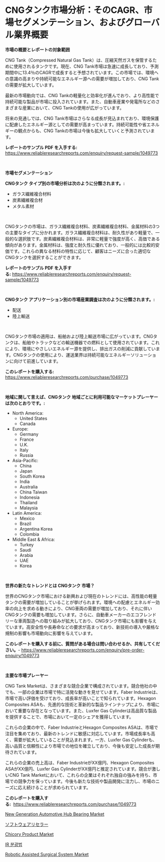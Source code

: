 <p><h1>CNGタンク市場分析：そのCAGR、市場セグメンテーション、およびグローバル業界概要</h1></p><p><strong>市場の概要とレポートの対象範囲</strong></p>
<p><p>CNG Tank（Compressed Natural Gas Tank）は、圧縮天然ガスを保管するために使用されるタンクです。現在、CNG Tank市場は急速に成長しており、予測期間中に13.4％のCAGRで成長すると予想されています。この市場では、環境への意識の高まりや持続可能なエネルギー源への需要が増加しており、CNG Tankの需要が拡大しています。</p><p>最新の市場動向では、CNG Tankの軽量化と効率化が進んでおり、より高性能で持続可能な製品が市場に投入されています。また、自動車産業や発電所などのさまざまな産業において、CNG Tankの使用が広がっています。</p><p>将来の見通しでは、CNG Tank市場はさらなる成長が見込まれており、環境保護に配慮したエネルギー源としての需要が高まっています。持続可能性や省エネルギーの観点からも、CNG Tankの市場は今後も拡大していくと予測されています。</p></p>
<p><strong>レポートのサンプル PDF を入手する:</strong> <a href="https://www.reliableresearchreports.com/enquiry/request-sample/1049773">https://www.reliableresearchreports.com/enquiry/request-sample/1049773</a></p>
<p>&nbsp;</p>
<p><strong>市場セグメンテーション</strong></p>
<p><strong>CNGタンク タイプ別の市場分析は次のように分類されます。:</strong></p>
<p><ul><li>ガラス繊維複合材料</li><li>炭素繊維複合材</li><li>メタル素材</li></ul></p>
<p>&nbsp;</p>
<p><p>CNGタンクの市場は、ガラス繊維複合材料、炭素繊維複合材料、金属材料の3つの主要なタイプに分かれます。ガラス繊維複合材料は、耐久性があり軽量で、一般的な選択肢です。炭素繊維複合材料は、非常に軽量で強度が高く、高価である傾向があります。金属材料は、強度と耐久性に優れており、一般的には比較的安価です。これらの異なる材料の特性に応じて、顧客はニーズに合った適切なCNGタンクを選択することができます。</p></p>
<p><strong>レポートのサンプル PDF を入手する:</strong>&nbsp;<a href="https://www.reliableresearchreports.com/enquiry/request-sample/1049773">https://www.reliableresearchreports.com/enquiry/request-sample/1049773</a></p>
<p>&nbsp;</p>
<p><strong> CNGタンク アプリケーション別の市場産業調査は次のように分類されます。:</strong></p>
<p><ul><li>配送</li><li>陸上輸送</li></ul></p>
<p>&nbsp;</p>
<p><p>CNGタンク市場の適用は、船舶および陸上輸送市場に広がっています。CNGタンクは、船舶やトラックなどの輸送機器での燃料として使用されています。これにより、環境にやさしいエネルギー源を提供し、排出ガスの削減に貢献しています。CNGタンクの使用により、運送業界は持続可能なエネルギーソリューションに向けて前進しています。</p></p>
<p><strong>このレポートを購入する:</strong>&nbsp; <a href="https://www.reliableresearchreports.com/purchase/1049773">https://www.reliableresearchreports.com/purchase/1049773</a></p>
<p>&nbsp;</p>
<p><strong>地域に関して言えば、CNGタンク 地域ごとに利用可能なマーケットプレーヤーは次のとおりです。:</strong></p>
<p><ul>
    <li>
        North America:
        <ul>
            <li>United States</li>
            <li>Canada</li>
        </ul>
    </li>
    <li>
        Europe:
        <ul>
            <li>Germany</li>
            <li>France</li>
            <li>U.K.</li>
            <li>Italy</li>
            <li>Russia</li>
        </ul>
    </li>
    <li>
        Asia-Pacific:
        <ul>
            <li>China</li>
            <li>Japan</li>
            <li>South Korea</li>
            <li>India</li>
            <li>Australia</li>
            <li>China Taiwan</li>
            <li>Indonesia</li>
            <li>Thailand</li>
            <li>Malaysia</li>
        </ul>
    </li>
    <li>
        Latin America:
        <ul>
            <li>Mexico</li>
            <li>Brazil</li>
            <li>Argentina Korea</li>
            <li>Colombia</li>
        </ul>
    </li>
    <li>
        Middle East & Africa:
        <ul>
            <li>Turkey</li>
            <li>Saudi</li>
            <li>Arabia</li>
            <li>UAE</li>
            <li>Korea</li>
        </ul>
    </li>
    </ul></p>
<p>&nbsp;</p>
<p><strong>世界の新たなトレンドとは CNGタンク 市場？</strong></p>
<p><p>世界のCNGタンク市場における新興および現在のトレンドには、高性能の軽量タンクの需要が増加していることが挙げられます。環境への配慮とエネルギー効率の向上を求める動きにより、CNG車両の需要が増加しており、それに伴いCNGタンクの需要も増加しています。さらに、自動車メーカーのエコフレンドリーな車両製造への取り組みが拡大しており、CNGタンク市場にも影響を与えています。高安全性や長寿命などの要求が高まっており、新技術の導入や厳格な規制の影響も市場動向に影響を与えています。</p></p>
<p><strong>このレポートを購入する前に、質問がある場合は問い合わせるか、共有してください。</strong>- <a href="https://www.reliableresearchreports.com/enquiry/pre-order-enquiry/1049773">https://www.reliableresearchreports.com/enquiry/pre-order-enquiry/1049773</a></p>
<p>&nbsp;</p>
<p><strong>主要な市場プレーヤー</strong></p>
<p><p>CNG Tank Marketは、さまざまな競合企業で構成されています。競合他社の中でも、一部の企業は市場で特に活発な動きを見せています。Faber Industrieは、市場で高い評価を受けており、成長率が高いことで知られています。Hexagon Composites ASAも、先進的な技術と革新的な製品ラインナップにより、市場において重要な存在となっています。また、Luxfer Gas Cylinderは高品質な製品を提供することで、市場において一定のシェアを獲得しています。</p><p>これらの企業の中で、Faber IndustrieとHexagon Composites ASAは、市場で注目を集めており、最新のトレンドに敏感に対応しています。市場成長率も高く、需要が拡大していることが見込まれます。一方、Luxfer Gas Cylinderも、高い品質と信頼性により市場での地位を確立しており、今後も安定した成長が期待されています。</p><p>これらの企業の売上高は、Faber IndustrieがXX億円、Hexagon Composites ASAがXX億円、Luxfer Gas CylinderがXX億円と推定されています。競合が激しいCNG Tank Marketにおいて、これらの企業はそれぞれ独自の強みを持ち、市場での競争力を保っています。今後も新たな技術や製品開発に注力し、市場のニーズに応え続けることが求められています。</p></p>
<p><strong>このレポートを購入する:</strong>&nbsp;&nbsp;<a href="https://www.reliableresearchreports.com/purchase/1049773">https://www.reliableresearchreports.com/purchase/1049773</a></p>
<p><p><a href="https://view.publitas.com/reportprime-1/insights-into-new-generation-automotive-hub-bearing-market-size-analysing-market-share-trends-and-growth-from-2024-to-2031/">New Generation Automotive Hub Bearing Market</a></p><p><a href="https://medium.com/@skylardaniel70/%E3%83%87%E3%82%B3%E3%83%BC%E3%83%87%E3%82%A3%E3%83%B3%E3%82%B0%E3%82%BD%E3%83%95%E3%83%88%E3%82%A6%E3%82%A7%E3%82%A2%E3%81%AE%E8%B2%A9%E5%A3%B2%E4%BB%A3%E7%90%86%E5%BA%97%E3%81%AE%E3%83%9E%E3%83%BC%E3%82%B1%E3%83%83%E3%83%88%E3%83%A1%E3%83%88%E3%83%AA%E3%82%AF%E3%82%B9-%E5%B8%82%E5%A0%B4%E3%82%B7%E3%82%A7%E3%82%A2-%E3%83%88%E3%83%AC%E3%83%B3%E3%83%89-%E6%88%90%E9%95%B7%E3%83%91%E3%82%BF%E3%83%BC%E3%83%B3-cd88ca511284">ソフトウェアリセラー</a></p><p><a href="https://cute-banjo-8ca.notion.site/Chicory-Product-Market-Size-Growth-Outlook-from-2024-to-2031-projecting-at-Market-s-Trends-Analysi-9839c87bd0ae41dfa31880e31fc21f43">Chicory Product Market</a></p><p><a href="https://github.com/vsap75a286l/Market-Research-Report-List-1/blob/main/4102093186493.md">IR 분광법</a></p><p><a href="https://github.com/GroverBarry/Market-Research-Report-List-4/blob/main/robotic-assisted-surgical-system-market.md">Robotic Assisted Surgical System Market</a></p></p>